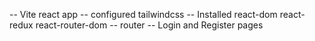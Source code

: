 -- Vite react app
-- configured tailwindcss
-- Installed react-dom react-redux react-router-dom
-- router
-- Login and Register pages